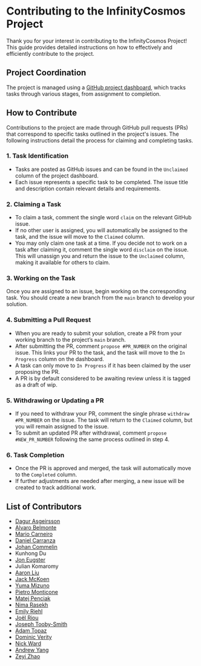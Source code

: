 # Contributing to the InfinityCosmos Project

Thank you for your interest in contributing to the InfinityCosmos Project!
This guide provides detailed instructions on how to effectively and efficiently contribute to the project.

## Project Coordination

The project is managed using a [GitHub project dashboard](https://github.com/users/emilyriehl/projects/2),
which tracks tasks through various stages, from assignment to completion.

## How to Contribute

Contributions to the project are made through GitHub pull requests (PRs) that correspond to specific tasks outlined in the project's issues.
The following instructions detail the process for claiming and completing tasks.

### 1. Task Identification

- Tasks are posted as GitHub issues and can be found in the `Unclaimed` column of the project dashboard.
- Each issue represents a specific task to be completed. The issue title and description contain relevant details and requirements.

### 2. Claiming a Task

- To claim a task, comment the single word `claim` on the relevant GitHub issue.
- If no other user is assigned, you will automatically be assigned to the task, and the issue will move to the `Claimed` column.
- You may only claim one task at a time. If you decide not to work on a task after claiming it, comment the single word `disclaim` on the issue. This will unassign you and return the issue to the `Unclaimed` column, making it available for others to claim.

### 3. Working on the Task

Once you are assigned to an issue, begin working on the corresponding task. You should create a new branch from the `main` branch to develop your solution.

### 4. Submitting a Pull Request

- When you are ready to submit your solution, create a PR from your working branch to the project’s `main` branch.
- After submitting the PR, comment `propose #PR_NUMBER` on the original issue. This links your PR to the task, and the task will move to the `In Progress` column on the dashboard.
- A task can only move to `In Progress` if it has been claimed by the user proposing the PR.
- A PR is by default considered to be awaiting review unless it is tagged as a draft of wip.

### 5. Withdrawing or Updating a PR

- If you need to withdraw your PR, comment the single phrase `withdraw #PR_NUMBER` on the issue. The task will return to the `Claimed` column, but you will remain assigned to the issue.
- To submit an updated PR after withdrawal, comment `propose #NEW_PR_NUMBER` following the same process outlined in step 4.

### 6. Task Completion

- Once the PR is approved and merged, the task will automatically move to the `Completed` column.
- If further adjustments are needed after merging, a new issue will be created to track additional work.

## List of Contributors

* [Dagur Asgeirsson](https://github.com/dagurtomas)
* [Alvaro Belmonte](https://github.com/AlvaroRBO)
* [Mario Carneiro](https://github.com/digama0)
* [Daniel Carranza](https://github.com/daniel-carranza)
* [Johan Commelin](https://github.com/jcommelin)
* Kunhong Du
* [Jon Eugster](https://github.com/joneugster)
* Julian Komaromy
* [Aaron Liu](https://github.com/plp127)
* [Jack McKoen](https://github.com/mckoen)
* [Yuma Mizuno](https://github.com/yuma-mizuno)
* [Pietro Monticone](https://github.com/pitmonticone)
* [Matej Penciak](https://github.com/mpenciak)
* [Nima Rasekh](https://github.com/nimarasekh)
* [Emily Riehl](https://github.com/emilyriehl)
* [Joël Riou](https://github.com/joelriou)
* [Joseph Tooby-Smith](https://github.com/jstoobysmith)
* [Adam Topaz](https://github.com/adamtopaz)
* [Dominic Verity](https://github.com/dom-verity)
* [Nick Ward](https://github.com/gio256)
* [Andrew Yang](https://github.com/erdOne)
* [Zeyi Zhao](https://github.com/Georjez)
